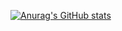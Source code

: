 
[![Anurag's GitHub stats](https://github-readme-stats.vercel.app/api?username=EEichen)](https://github.com/anuraghazra/github-readme-stats)
